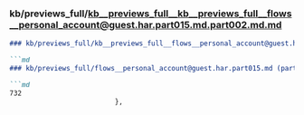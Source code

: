### kb/previews_full/kb__previews_full__kb__previews_full__flows__personal_account@guest.har.part015.md.part002.md.md

```md
### kb/previews_full/kb__previews_full__flows__personal_account@guest.har.part015.md.part002.md

```md
### kb/previews_full/flows__personal_account@guest.har.part015.md (part 002)

```md
732
                          },
                       
```

```

```

```
